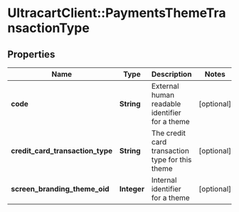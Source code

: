 # UltracartClient::PaymentsThemeTransactionType

## Properties
Name | Type | Description | Notes
------------ | ------------- | ------------- | -------------
**code** | **String** | External human readable identifier for a theme | [optional] 
**credit_card_transaction_type** | **String** | The credit card transaction type for this theme | [optional] 
**screen_branding_theme_oid** | **Integer** | Internal identifier for a theme | [optional] 


